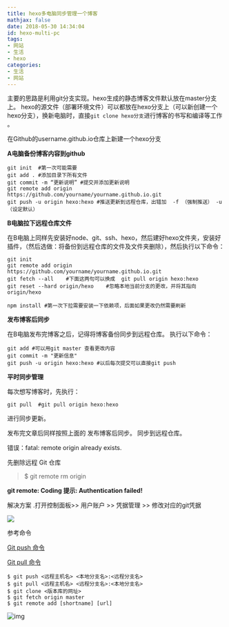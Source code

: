 ```yaml
---
title: hexo多电脑同步管理一个博客
mathjax: false
date: 2018-05-30 14:34:04
id: hexo-multi-pc
tags:
- 网站
- 生活
- hexo
categories:
- 生活
- 网站
---
```


主要的思路是利用git分支实现。hexo生成的静态博客文件默认放在master分支上。 hexo的源文件（部署环境文件）可以都放在hexo分支上（可以新创建一个hexo分支），换新电脑时，直接`git clone hexo分支`进行博客的书写和编译等工作 。

<!---more--->

在Github的username.github.io仓库上新建一个hexo分支

**A电脑备份博客内容到github** 

```
git init  #第一次可能需要
git add . #添加目录下所有文件 
git commit -m “更新说明” #提交并添加更新说明 
git remote add origin https://github.com/yourname/yourname.github.io.git 
git push -u origin hexo:hexo #推送更新到远程仓库，出错加  -f （强制推送） -u（设定默认）
```
**B电脑拉下远程仓库文件**

在B电脑上同样先安装好node、git、ssh、hexo，然后建好hexo文件夹，安装好插件，（然后选做：将备份到远程仓库的文件及文件夹删除），然后执行以下命令：

```
git init 
git remote add origin https://github.com/yourname/yourname.github.io.git 
git fetch --all    #下面这两句可以换成  git pull origin hexo:hexo 
git reset --hard origin/hexo    #忽略本地当前分支的更改，并将其指向origin/hexo

npm install #第一次下拉需要安装一下依赖项，后面如果更改仍然需要刷新
```

**发布博客后同步**

在B电脑发布完博客之后，记得将博客备份同步到远程仓库。 
执行以下命令：

```
git add #可以用git master 查看更改内容  
git commit -m "更新信息"  
git push -u origin hexo:hexo #以后每次提交可以直接git push
```

**平时同步管理**

每次想写博客时，先执行：

```
git pull  #git pull origin hexo:hexo
```

进行同步更新。 

发布完文章后同样按照上面的 发布博客后同步。 同步到远程仓库。

错误：fatal: remote origin already exists.  

先删除远程 Git 仓库

> $ git remote rm origin



**git remote: Coding 提示: Authentication failed!**

解决方案 .打开控制面板>> 用户账户 >> 凭据管理 >> 修改对应的git凭据

![](https://gitee.com/zihm/images/raw/master/hexo/20200727102511.png)



参考命令

[Git push 命令](https://www.yiibai.com/git/git_push.html)

[Git pull 命令](https://www.yiibai.com/git/git_pull.html)

```
$ git push <远程主机名> <本地分支名>:<远程分支名>
$ git pull <远程主机名> <远程分支名>:<本地分支名>
$ git clone <版本库的网址>
$ git fetch origin master
$ git remote add [shortname] [url]
```

![img](https://www.yiibai.com/uploads/allimg/140613/0A025G34-0.jpg) 



